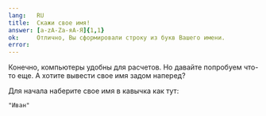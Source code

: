 ```yaml
---
lang:   RU
title:  Скажи свое имя!
answer: [a-zA-Zа-яА-Я]{1,1}
ok:     Отлично, Вы сформировали строку из букв Вашего имени.
error:  
---
```


Конечно, компьютеры удобны для расчетов. Но давайте попробуем что-то еще. А хотите вывести свое имя задом наперед?

Для начала наберите свое имя в кавычка как тут:

    "Иван"
